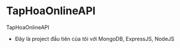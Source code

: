# TapHoaOnlineAPI
TapHoaOnlineAPI

- Đây là project đầu tiên của tôi với MongoDB, ExpressJS, NodeJS
